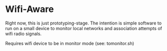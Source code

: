 # Wifi-Aware

Right now, this is just prototyping-stage.  The intention is simple software to run on a small device to monitor local networks and association attempts of wifi radio signals.

Requires wifi device to be in monitor mode (see: tomonitor.sh)
